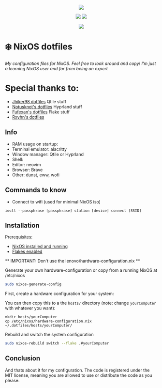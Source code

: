 <!-- Rxyhn's yuki -->
<!-- https://github.com/rxyhn/yuki -->

<p align="center">
<a href="https://github.com/nixos/nixpkgs"><img src="https://img.shields.io/badge/NixOS-unstable-informational.svg?style=flat&logo=nixos&logoColor=CAD3F5&colorA=24273A&colorB=8AADF4"></a>
</p>

<p align="center">
<a href="https://github.com/justingilpin/.dotfiles/actions/workflows/check.yml"><img src="https://github.com/rxyhn/yuki/actions/workflows/check.yml/badge.svg"></a> <a href="https://github.com/justingilpin/.dotfiles/actions/workflows/fmt.yml"><img src="https://github.com/justingilpin/.dotfiles/actions/workflows/fmt.yml/badge.svg"/></a>
</p>

<p align="center">
<a href="https://github.com/justin/.dotfiles/blob/main/LICENSE"><img src="https://img.shields.io/static/v1.svg?style=flat&label=License&message=MIT&logoColor=CAD3F5&colorA=24273A&colorB=8AADF4"/></a>
</p>
<div align="justify">
<div align="left">

# ❄️ NixOS dotfiles

*My configuration files for NixOS. Feel free to look around and copy!* 
*I'm just a learning NixOS user and far from being an expert*

# Special thanks to:
- [Jhiker98 dotfiles](https://github.com/jhilker98/nixos-dots) Qtile stuff
- [Notusknot's dotfiles](https://github.com/notusknot/dotfiles-nix/tree/main) Hyprland stuff
- [Fufexan's dotfiles](https://github.com/fufexan/dotfiles/tree/main) Flake stuff
- [Rxyhn's dotfiles](https://github.com/rxyhn/yuki) 

## Info
- RAM usage on startup:
- Terminal emulator: alacritty
- Window manager: Qtile or Hyprland
- Shell: 
- Editor: neovim
- Browser: Brave
- Other: dunst, eww, wofi

## Commands to know

- Connect to wifi (used for minimal NixOS iso)
```
iwctl --passphrase [passphrase] station [device] connect [SSID]
```

## Installation

Prerequisites:
- [NixOS installed and running](https://nixos.org/manual/nixos/stable/)
- [Flakes enabled](https://nixos.wiki/wiki/flakes)

** IMPORTANT: Don't use the lenovo/hardware-configuration.nix   **

Generate your own hardware-configuration or copy from a running NixOS at /etc/nixos 

```bash
sudo nixos-generate-config
```

First, create a hardware configuration for your system:

You can then copy this to a the `hosts/` directory (note: change `yourComputer` with whatever you want):

```
mkdir hosts/yourComputer
cp /etc/nixos/hardware-configuration.nix ~/.dotfiles/hosts/yourComputer/
```

Rebuild and switch the system configuration

```bash
sudo nixos-rebuild switch --flake .#yourComputer
```

## Conclusion
And thats about it for my configuration. The code is registered under the MIT license, meaning you are allowed to use or distribute the code as you please.
